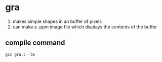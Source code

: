 # gra
1. makes simple shapes in an buffer of pixels
2. can make a .ppm image file which displays the contents of the buffer
## compile command
```gcc gra.c -lm```
